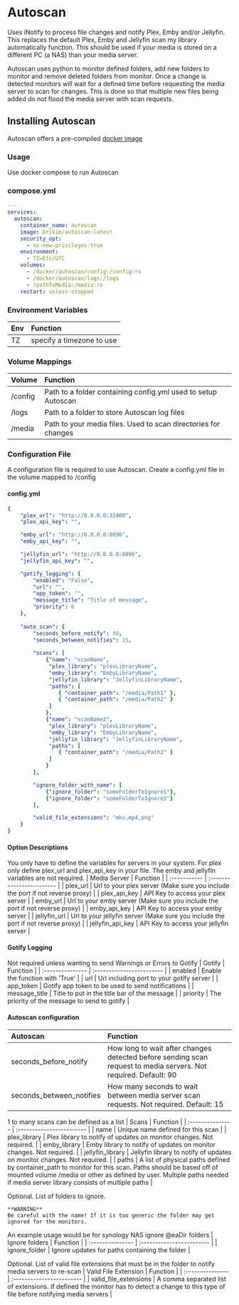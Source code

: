 # Autoscan

Uses iNotify to process file changes and notify Plex, Emby and/or Jellyfin.
This replaces the default Plex, Emby and Jellyfin scan my library automatically function.
This should be used if your media is stored on a different PC (a NAS) than your media server.

Autoscan uses python to monitor defined folders, add new folders to monitor and remove deleted folders from monitor. Once a change is detected monitors will wait for a defined time before requesting the media server to scan for changes. This is done so that multiple new files being added do not flood the media server with scan requests.

## Installing Autoscan
Autoscan offers a pre-compiled [docker image](https://hub.docker.com/repository/docker/brikim/autoscan/general)

### Usage
Use docker compose to run Autoscan

### compose.yml
```yaml
---
services:
  autoscan:
    container_name: autoscan
    image: brikim/autoscan:latest
    security_opt:
      - no-new-privileges:true
    environment:
      - TZ=Etc/UTC
    volumes:
      - /docker/autoscan/config:/config:ro
      - /docker/autoscan/logs:/logs
      - /pathToMedia:/media:ro
    restart: unless-stopped
```

### Environment Variables
| Env | Function |
| :------- | :------------------------ |
| TZ       | specify a timezone to use |

### Volume Mappings
| Volume | Function |
| :------- | :------------------------ |
| /config  | Path to a folder containing config.yml used to setup Autoscan |
| /logs    | Path to a folder to store Autoscan log files |
| /media   | Path to your media files. Used to scan directories for changes |

### Configuration File
A configuration file is required to use Autoscan. Create a config.yml file in the volume mapped to /config

#### config.yml
```yaml
{
    "plex_url": "http://0.0.0.0:32400",
    "plex_api_key": "",

    "emby_url": "http://0.0.0.0:8096",
    "emby_api_key": "",

    "jellyfin_url": "http://0.0.0.0:8096",
    "jellyfin_api_key": "",

    "gotify_logging": {
        "enabled": "False",
        "url": "",
        "app_token": "",
        "message_title": "Title of message",
        "priority": 6
    },
    
    "auto_scan": {
        "seconds_before_notify": 90,
        "seconds_between_notifies": 15,
        
        "scans": [
            {"name": "scanName", 
             "plex_library": "plexLibraryName", 
             "emby_library": "EmbyLibraryName", 
             "jellyfin_library": "JellyfinLibraryName",
             "paths": [
                { "container_path": "/media/Path1" },
                { "container_path": "/media/Path2" }
             ]
            },
            {"name": "scanName2", 
             "plex_library": "plexLibraryName", 
             "emby_library": "EmbyLibraryName", 
             "jellyfin_library": "JellyfinLibraryName",
             "paths": [
                { "container_path": "/media/Path3" }
             ]
            }
        ],

        "ignore_folder_with_name": [
            {"ignore_folder": "someFolderToIgnore1"},
            {"ignore_folder": "someFolderToIgnore2"}
        ],

        "valid_file_extensions": "mkv,mp4,png"
    }
}
```

#### Option Descriptions
You only have to define the variables for servers in your system. For plex only define plex_url and plex_api_key in your file. The emby and jellyfin variables are not required.
| Media Server | Function |
| :----------- | :------------------------ |
| plex_url           | Url to your plex server (Make sure you include the port if not reverse proxy) |
| plex_api_key       | API Key to access your plex server |
| emby_url           | Url to your emby server (Make sure you include the port if not reverse proxy) |
| emby_api_key       | API Key to access your emby server |
| jellyfin_url       | Url to your jellyfin server (Make sure you include the port if not reverse proxy) |
| jellyfin_api_key   | API Key to access your jellyfin server |

#### Gotify Logging
Not required unless wanting to send Warnings or Errors to Gotify
| Gotify | Function |
| :--------------- | :------------------------ |
| enabled          | Enable the function with 'True' |
| url              | Url including port to your gotify server |
| app_token        | Gotify app token to be used to send notifications |
| message_title    | Title to put in the title bar of the message |
| priority         | The priority of the message to send to gotify |

#### Autoscan configuration

| Autoscan | Function |
| :--------------- | :------------------------ |
| seconds_before_notify    | How long to wait after changes detected before sending scan request to media servers. Not required. Default: 90 |
| seconds_between_notifies | How many seconds to wait between media server scan requests. Not required. Default: 15 |

1 to many scans can be defined as a list
| Scans | Function |
| :--------------- | :------------------------ |
| name             | Unique name defined for this scan |
| plex_library     | Plex library to notify of updates on monitor changes. Not required. |
| emby_library     | Emby library to notify of updates on monitor changes. Not required. |
| jellyfin_library | Jellyfin library to notify of updates on monitor changes. Not required. |
| paths            | A list of physical paths defined by container_path to monitor for this scan. Paths should be based off of mounted volume /media or other as defined by user. Multiple paths needed if media server library consists of multiple paths |

Optional. List of folders to ignore.
```
**WARNING**
Be careful with the name! If it is too generic the folder may get ignored for the monitors.
```
An example usage would be for synology NAS ignore @eaDir folders
| Ignore folders | Function |
| :--------------- | :------------------------ |
| ignore_folder    | Ignore updates for paths containing the folder |

Optional. List of valid file extensions that must be in the folder to notify media servers to re-scan
| Valid File Extension | Function |
| :--------------- | :------------------------ |
| valid_file_extensions    | A comma separated list of extensions. If defined the monitor has to detect a change to this type of file before notifying media servers |
